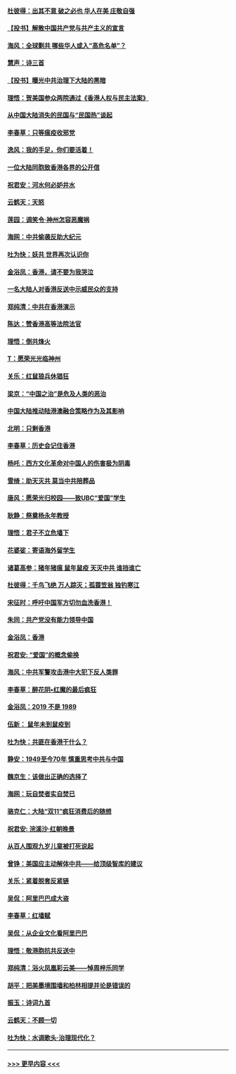 #### [杜彼得：出其不意 破之必也 华人在美 庄敬自强](../pages/nsc993/n11679554.md?t=11261111) 
#### [【投书】解散中国共产党与共产主义的宣言](../pages/nsc993/n11679177.md?t=11261111) 
#### [海风：全球剿共 哪些华人或入“高危名单”？](../pages/nsc993/n11678617.md?t=11261111) 
#### [慧声：诗三首](../pages/nsc993/n11678848.md?t=11261111) 
#### [【投书】曝光中共治理下大陆的黑暗](../pages/nsc993/n11678674.md?t=11261111) 
#### [理悟：贺美国参众两院通过《香港人权与民主法案》](../pages/nsc993/n11678104.md?t=11261111) 
#### [从中国大陆消失的民国与“民国热”谈起](../pages/nsc993/n11678075.md?t=11261111) 
#### [李春草：只等瘟疫收邪党](../pages/nsc993/n11677308.md?t=11261111) 
#### [逸风：我的手足，你们要活着！](../pages/nsc993/n11676352.md?t=11261111) 
#### [一位大陆同胞致香港各界的公开信](../pages/nsc993/n11675761.md?t=11261111) 
#### [祝君安：河水何必妒井水](../pages/nsc993/n11675746.md?t=11261111) 
#### [云鹤天：天怒](../pages/nsc993/n11675718.md?t=11261111) 
#### [莲园：调笑令‧神州怎容恶魔祸](../pages/nsc993/n11675648.md?t=11261111) 
#### [海网：中共偷袭反助大纪元](../pages/nsc993/n11673515.md?t=11261111) 
#### [吐为快：妖共 世界再次认识你](../pages/nsc993/n11673506.md?t=11261111) 
#### [金浴凤：香港，请不要为我哭泣](../pages/nsc993/n11673248.md?t=11261111) 
#### [一名大陆人对香港反送中示威民众的支持](../pages/nsc993/n11672615.md?t=11261111) 
#### [郑纯清：中共在香港演示](../pages/nsc993/n11670539.md?t=11261111) 
#### [陈达：赞香港高等法院法官](../pages/nsc993/n11669542.md?t=11261111) 
#### [理悟：倒共烽火](../pages/nsc993/n11668844.md?t=11261111) 
#### [T：愿荣光光临神州](../pages/nsc993/n11668421.md?t=11261111) 
#### [关乐：红鼠狼兵休猖狂](../pages/nsc993/n11668378.md?t=11261111) 
#### [梁京：“中国之治”是危及人类的恶治](../pages/nsc993/n11668328.md?t=11261111) 
#### [中国大陆推动陆港澳融合策略作为及其影响](../pages/nsc993/n11668157.md?t=11261111) 
#### [北明：只剩香港](../pages/nsc993/n11668002.md?t=11261111) 
#### [李春草：历史会记住香港](../pages/nsc993/n11667927.md?t=11261111) 
#### [杨吒：西方文化革命对中国人的伤害极为阴毒](../pages/nsc993/n11664521.md?t=11261111) 
#### [雪绮：助天灭共 莫当中共陪葬品](../pages/nsc993/n11662650.md?t=11261111) 
#### [唐风：愿荣光归校园——致UBC“爱国”学生](../pages/nsc993/n11662194.md?t=11261111) 
#### [耿静：祭奠杨永年教授](../pages/nsc993/n11662514.md?t=11261111) 
#### [理悟：君子不立危墙下](../pages/nsc993/n11662172.md?t=11261111) 
#### [花婆娑：寄语海外留学生](../pages/nsc993/n11662121.md?t=11261111) 
#### [诸葛高参：猪年猪瘟 鼠年鼠疫 天灭中共 谁挡谁亡](../pages/nsc993/n11661980.md?t=11261111) 
#### [杜彼得：千鸟飞绝 万人踪灭；孤蓑笠翁 独钓寒江](../pages/nsc993/n11661170.md?t=11261111) 
#### [宋征时：呼吁中国军方切勿血洗香港！](../pages/nsc993/n11415318.md?t=11261111) 
#### [朱同：共产党没有能力领导中国](../pages/nsc993/n11660421.md?t=11261111) 
#### [金浴凤：香港](../pages/nsc993/n11660419.md?t=11261111) 
#### [祝君安: “爱国”的概念偷换](../pages/nsc993/n11659706.md?t=11261111) 
#### [海风：中共军警攻击港中大犯下反人类罪](../pages/nsc993/n11659632.md?t=11261111) 
#### [李春草：醉花阴•红魔的最后疯狂](../pages/nsc993/n11659287.md?t=11261111) 
#### [金浴凤：2019 不是 1989](../pages/nsc993/n11657663.md?t=11261111) 
#### [伍新： 鼠年未到鼠疫到](../pages/nsc993/n11655098.md?t=11261111) 
#### [吐为快：共匪在香港干什么？](../pages/nsc993/n11654891.md?t=11261111) 
#### [静安：1949至今70年 慎重思考中共与中国](../pages/nsc993/n11651244.md?t=11261111) 
#### [魏京生：该做出正确的选择了](../pages/nsc993/n11653084.md?t=11261111) 
#### [海网：玩自焚者实自焚已](../pages/nsc993/n11652423.md?t=11261111) 
#### [骆克仁：大陆“双11”疯狂消费后的随想](../pages/nsc993/n11652305.md?t=11261111) 
#### [祝君安: 浣溪沙·红朝晚景](../pages/nsc993/n11652258.md?t=11261111) 
#### [从百人围观九岁儿童被打死说起](../pages/nsc993/n11651030.md?t=11261111) 
#### [曾铮：美国应主动解体中共——给顶级智库的建议](../pages/nsc993/n11649888.md?t=11261111) 
#### [关乐：紧着脱套反紧链](../pages/nsc993/n11649069.md?t=11261111) 
#### [吴侃：阿里巴巴成大盗](../pages/nsc993/n11645523.md?t=11261111) 
#### [李春草：红墙赋](../pages/nsc993/n11646389.md?t=11261111) 
#### [吴侃：从企业文化看阿里巴巴](../pages/nsc993/n11645476.md?t=11261111) 
#### [理悟：敬港胞抗共反送中](../pages/nsc993/n11645466.md?t=11261111) 
#### [郑纯清：浴火凤凰彩云美——悼周梓乐同学](../pages/nsc993/n11645155.md?t=11261111) 
#### [胡平：把美墨境围墙和柏林相提并论是错误的](../pages/nsc993/n11645134.md?t=11261111) 
#### [振玉：诗词九首](../pages/nsc993/n11644081.md?t=11261111) 
#### [云鹤天：不顾一切](../pages/nsc993/n11643508.md?t=11261111) 
#### [吐为快：水调歌头·治理现代化？](../pages/nsc993/n11643485.md?t=11261111) 

----
#### [ >>> 更早内容 <<< ](../indexes/nsc993-earlier.md)
